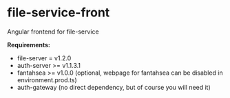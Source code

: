 # file-service-front

Angular frontend for file-service

**Requirements:**

- file-server = v1.2.0
- auth-server >= v1.1.3.1
- fantahsea >= v1.0.0 (optional, webpage for fantahsea can be disabled in environment.prod.ts)
- auth-gateway (no direct dependency, but of course you will need it)

